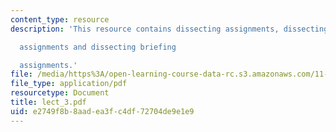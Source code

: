 ```yaml
---
content_type: resource
description: 'This resource contains dissecting assignments, dissecting memo

  assignments and dissecting briefing

  assignments.'
file: /media/https%3A/open-learning-course-data-rc.s3.amazonaws.com/11-225-argumentation-and-communication-fall-2006/e2749f8b8aadea3fc4df72704de9e1e9_lect_3.pdf
file_type: application/pdf
resourcetype: Document
title: lect_3.pdf
uid: e2749f8b-8aad-ea3f-c4df-72704de9e1e9
---
```

